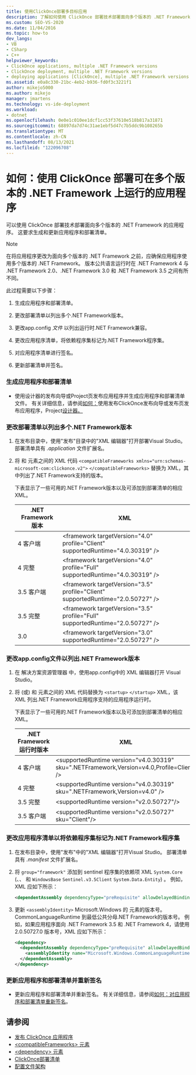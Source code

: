 ```yaml
---
title: 使用ClickOnce部署多目标应用
description: 了解如何使用 ClickOnce 部署技术部署面向多个版本的 .NET Framework 的应用程序。
ms.custom: SEO-VS-2020
ms.date: 11/04/2016
ms.topic: how-to
dev_langs:
- VB
- CSharp
- C++
helpviewer_keywords:
- ClickOnce applications, multiple .NET Framework versions
- ClickOnce deployment, multiple .NET Framework versions
- deploying applications [ClickOnce], multiple .NET Framework versions
ms.assetid: e0a8c330-21bc-4eb2-b936-fd0f3c3221f1
author: mikejo5000
ms.author: mikejo
manager: jmartens
ms.technology: vs-ide-deployment
ms.workload:
- dotnet
ms.openlocfilehash: 0e0e1c010ee1dcf1cc53f37610e518b817a31871
ms.sourcegitcommit: 68897da7d74c31ae1ebf5d47c7b5ddc9b108265b
ms.translationtype: MT
ms.contentlocale: zh-CN
ms.lasthandoff: 08/13/2021
ms.locfileid: "122096708"
---
```

# <a name="how-to-use-clickonce-to-deploy-applications-that-can-run-on-multiple-versions-of-the-net-framework"></a>如何：使用 ClickOnce 部署可在多个版本的 .NET Framework 上运行的应用程序
可以使用 ClickOnce 部署技术部署面向多个版本的 .NET Framework 的应用程序。 这要求生成和更新应用程序和部署清单。

> [!NOTE]
> 在将应用程序更改为面向多个版本的 .NET Framework 之前，应确保应用程序使用多个版本的 .NET Framework。 版本公共语言运行时在 .NET Framework 4 与 .NET Framework 2.0、.NET Framework 3.0 和 .NET Framework 3.5 之间有所不同。

 此过程需要以下步骤：

1. 生成应用程序和部署清单。

2. 更改部署清单以列出多个.NET Framework版本。

3. 更改app.config *文件* 以列出运行时.NET Framework兼容。

4. 更改应用程序清单，将依赖程序集标记为.NET Framework程序集。

5. 对应用程序清单进行签名。

6. 更新部署清单并签名。

### <a name="to-generate-the-application-and-deployment-manifests"></a>生成应用程序和部署清单

- 使用设计器的发布向导或Project页发布应用程序并生成应用程序和部署清单文件。 有关详细信息，请参阅[如何：](../deployment/how-to-publish-a-clickonce-application-using-the-publish-wizard.md)使用发布ClickOnce发布向导或发布页发布应用程序，Project[设计器。](../ide/reference/publish-page-project-designer.md)

### <a name="to-change-the-deployment-manifest-to-list-the-multiple-net-framework-versions"></a>更改部署清单以列出多个.NET Framework版本

1. 在发布目录中，使用"发布"目录中的"XML 编辑器"打开部署Visual Studio。 部署清单具有 *.application* 文件扩展名。

2. 将 和 元素之间的 XML 代码 `<compatibleFrameworks xmlns="urn:schemas-microsoft-com:clickonce.v2">` `</compatibleFrameworks>` 替换为 XML，其中列出了.NET Framework支持的版本。

     下表显示了一些可用的.NET Framework版本以及可添加到部署清单的相应 XML。

    |.NET Framework 版本|XML|
    |----------------------------|---------|
    |4 客户端|\<framework targetVersion="4.0" profile="Client" supportedRuntime="4.0.30319" />|
    |4 完整|\<framework targetVersion="4.0" profile="Full" supportedRuntime="4.0.30319" />|
    |3.5 客户端|\<framework targetVersion="3.5" profile="Client" supportedRuntime="2.0.50727" />|
    |3.5 完整|\<framework targetVersion="3.5" profile="Full" supportedRuntime="2.0.50727" />|
    |3.0|\<framework targetVersion="3.0" supportedRuntime="2.0.50727" />|

### <a name="to-change-the-appconfig-file-to-list-the-compatible-net-framework-runtime-versions"></a>更改app.config文件以列出.NET Framework版本

1. 在 解决方案资源管理器 中，使用app.config中的 XML 编辑器打开 Visual Studio。

2. 将 (或) 和 元素之间的 XML 代码替换为 `<startup>` `</startup>` XML，该 XML 列出.NET Framework应用程序支持的应用程序运行时。

     下表显示了一些可用的.NET Framework版本以及可添加到部署清单的相应 XML。

    |.NET Framework运行时版本|XML|
    |------------------------------------|---------|
    |4 客户端|\<supportedRuntime version="v4.0.30319" sku=".NETFramework,Version=v4.0,Profile=Client" />|
    |4 完整|\<supportedRuntime version="v4.0.30319" sku=".NETFramework,Version=v4.0" />|
    |3.5 完整|\<supportedRuntime version="v2.0.50727"/>|
    |3.5 客户端|\<supportedRuntime version="v2.0.50727" sku="Client"/>|

### <a name="to-change-the-application-manifest-to-mark-dependent-assemblies-as-net-framework-assemblies"></a>更改应用程序清单以将依赖程序集标记为.NET Framework程序集

1. 在发布目录中，使用"发布"中的"XML 编辑器"打开Visual Studio。 部署清单具有 *.manifest* 文件扩展名。

2. 将 `group="framework"` 添加到 sentinel 程序集的依赖项 XML `System.Core` (、、 和 `WindowsBase` `Sentinel.v3.5Client` `System.Data.Entity`) 。 例如，XML 应如下所示：

   ```xml
   <dependentAssembly dependencyType="preRequisite" allowDelayedBinding="true" group="framework">
   ```

3. 更新 `<assemblyIdentity>` Microsoft.Windows 的 元素的版本号。CommonLanguageRuntime 到最低公共分母.NET Framework的版本号。 例如，如果应用程序面向 .NET Framework 3.5 和 .NET Framework 4，请使用 2.0.50727.0 版本号，XML 应如下所示：

   ```xml
   <dependency>
     <dependentAssembly dependencyType="preRequisite" allowDelayedBinding="true">
       <assemblyIdentity name="Microsoft.Windows.CommonLanguageRuntime" version="2.0.50727.0" />
     </dependentAssembly>
   </dependency>
   ```

### <a name="to-update-and-re-sign-the-application-and-deployment-manifests"></a>更新应用程序和部署清单并重新签名

- 更新应用程序和部署清单并重新签名。 有关详细信息，请参阅[如何：对应用程序和部署清单重新签名](../deployment/how-to-re-sign-application-and-deployment-manifests.md)。

## <a name="see-also"></a>请参阅
- [发布 ClickOnce 应用程序](../deployment/publishing-clickonce-applications.md)
- [\<compatibleFrameworks> 元素](../deployment/compatibleframeworks-element-clickonce-deployment.md)
- [\<dependency> 元素](../deployment/dependency-element-clickonce-application.md)
- [ClickOnce部署清单](../deployment/clickonce-deployment-manifest.md)
- [配置文件架构](/dotnet/framework/configure-apps/file-schema/index)
